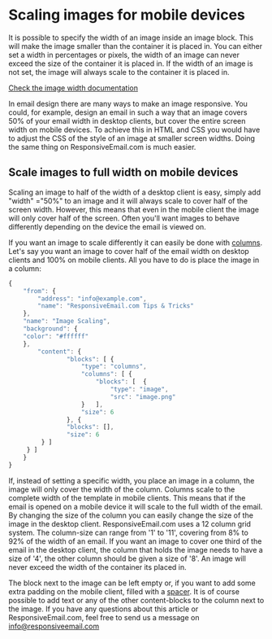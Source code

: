 # Scaling images for mobile devices

It is possible to specify the width of an image inside an image block. This will 
make the image smaller than the container it is placed in. You can either set 
a width in percentages or pixels, the width of an image can never exceed the 
size of the container it is placed in. If the width of an image is not set, 
the image will always scale to the container it is placed in.

[Check the image width documentation](support/json/property-image-width)

In email design there are many ways to make an image responsive. You could, 
for example, design an email in such a way that an image covers 50% of your 
email width in desktop clients, but cover the entire screen width on mobile 
devices. To achieve this in HTML and CSS you would have to adjust the CSS of 
the style of an image at smaller screen widths. Doing the same thing on 
ResponsiveEmail.com is much easier.

## Scale images to full width on mobile devices

Scaling an image to half of the width of a desktop client is easy, simply add 
"width" ="50%" to an image and it will always scale to cover half of the screen 
width. However, this means that even in the mobile client the image will only 
cover half of the screen. Often you'll want images to behave differently 
depending on the device the email is viewed on. 

If you want an image to scale differently it can easily be done with [columns](support/json/property-columns). 
Let's say you want an image to cover half of the email width on desktop clients 
and 100% on mobile clients. All you have to do is place the image in a column:

```javascript
{
    "from": {
        "address": "info@example.com",
        "name": "ResponsiveEmail.com Tips & Tricks"
    },
    "name": "Image Scaling",
    "background": {
    "color": "#ffffff"
    },
        "content": {
                "blocks": [ {
                    "type": "columns",
                    "columns": [ {
                        "blocks": [  {
                            "type": "image",
                            "src": "image.png"
                    }   ],
                    "size": 6
                }, {
                "blocks": [],
                "size": 6
         } ]
     } ]
    }
}
```
 
If, instead of setting a specific width, you place an image in a column, 
the image will only cover the width of the column. Columns scale to the complete 
width of the template in mobile clients. This means that if the email is opened 
on a mobile device it will scale to the full width of the email. By changing 
the size of the column you can easily change the size of the image in the desktop 
client. ResponsiveEmail.com uses a 12 column grid system. The column-size can 
range from '1' to '11', covering from 8% to 92% of the width of an email. If you 
want an image to cover one third of the email in the desktop client, the column 
that holds the image needs to have a size of '4', the other column should be 
given a size of '8'. An image will never exceed the width of the container 
its placed in. 

The block next to the image can be left empty or, if you want to add some extra 
padding on the mobile client, filled with a [spacer](/support/json/block-spacer "spacer documentation"). 
It is of course possible to add text or any of the other content-blocks to 
the column next to the image. If you have any questions about this article or 
ResponsiveEmail.com, feel free to send us a message on [info@responsiveemail.com](mailto:info@responsiveemail.com "send us an email!")
